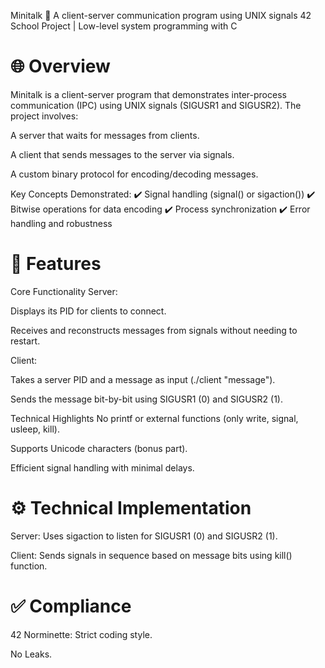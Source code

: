Minitalk 📡
A client-server communication program using UNIX signals
42 School Project | Low-level system programming with C

# 🌐 Overview
Minitalk is a client-server program that demonstrates inter-process communication (IPC) using UNIX signals (SIGUSR1 and SIGUSR2). The project involves:

A server that waits for messages from clients.

A client that sends messages to the server via signals.

A custom binary protocol for encoding/decoding messages.

Key Concepts Demonstrated:
✔️ Signal handling (signal() or sigaction())
✔️ Bitwise operations for data encoding
✔️ Process synchronization
✔️ Error handling and robustness

# 🎯 Features
Core Functionality
Server:

Displays its PID for clients to connect.

Receives and reconstructs messages from signals without needing to restart.

Client:

Takes a server PID and a message as input (./client <PID> "message").

Sends the message bit-by-bit using SIGUSR1 (0) and SIGUSR2 (1).

Technical Highlights
No printf or external functions (only write, signal, usleep, kill).

Supports Unicode characters (bonus part).

Efficient signal handling with minimal delays.

# ⚙️ Technical Implementation

Server: Uses sigaction to listen for SIGUSR1 (0) and SIGUSR2 (1).

Client: Sends signals in sequence based on message bits using kill() function.

# ✅ Compliance
42 Norminette: Strict coding style.

No Leaks.
